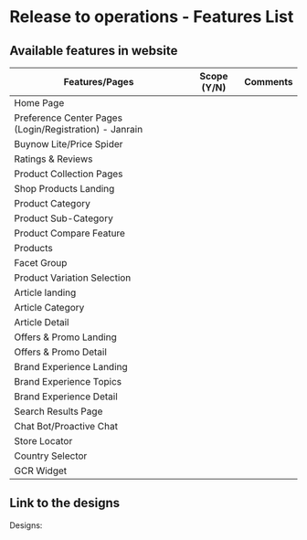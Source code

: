 # Release to operations - Features List

## Available features in website
|Features/Pages|Scope (Y/N)|Comments|
|---|---|---|
|Home Page|| |
|Preference Center Pages (Login/Registration) - Janrain|||
|Buynow Lite/Price Spider|| |
|Ratings & Reviews|| |
|Product Collection Pages|| |
|Shop Products Landing|| |
|Product Category|| |
|Product Sub-Category|||
|Product Compare Feature|| |
|Products|||
|Facet Group|| |
|Product Variation Selection|| |
|Article landing|| |
|Article Category|| |
|Article Detail|| |
|Offers & Promo Landing|| |
|Offers & Promo Detail|| |
|Brand Experience Landing|| |
|Brand Experience Topics|| |
|Brand Experience Detail|| |
|Search Results Page|| |
|Chat Bot/Proactive Chat|| |
|Store Locator|| |
|Country Selector|| |
|GCR Widget|| |

## Link to the designs
Designs: 